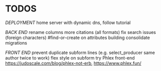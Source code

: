 # TODOS

*DEPLOYMENT*
home server with dynamic dns, follow tutorial

*BACK END*
rename columns
more citations (all formats)
fix search issues (foreign characters)
#find-or-create on attributes building
consolidate migrations

*FRONT END*
prevent duplicate subform lines (e.g. select_producer same author twice to work)
flex style on subform
try Phlex front-end https://judoscale.com/blog/phlex-not-erb, https://www.phlex.fun/
